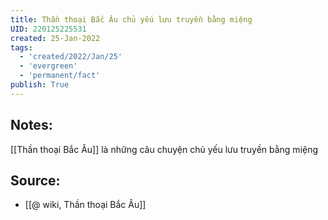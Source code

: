 ```yaml
---
title: Thần thoại Bắc Âu chủ yếu lưu truyền bằng miệng
UID: 220125225531
created: 25-Jan-2022
tags:
  - 'created/2022/Jan/25'
  - 'evergreen'
  - 'permanent/fact'
publish: True
---
```

## Notes:
[[Thần thoại Bắc Âu]] là những câu chuyện chủ yếu lưu truyền bằng miệng

## Source:
- [[@ wiki, Thần thoại Bắc Âu]]


